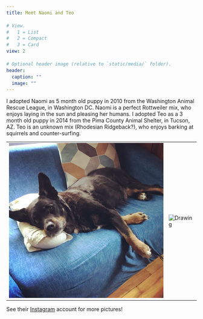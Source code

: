```yaml
---
title: Meet Naomi and Teo

# View.
#   1 = List
#   2 = Compact
#   3 = Card
view: 2

# Optional header image (relative to `static/media/` folder).
header:
  caption: ""
  image: ""
---
```


I adopted Naomi as 5 month old puppy in 2010 from the Washington Animal Rescue League, in Washington DC. 
Naomi is a perfect Rottweiler mix, who enjoys laying in the sun and pleasing her humans. 
I adopted Teo as a 3 month old puppy in 2014 from the Pima County Animal Shelter, in Tucson, AZ. 
Teo is an unknown mix (Rhodesian Ridgeback?), who enjoys barking at squirrels and counter-surfing.

<table><tr>
<td> <img src="pics/naomi1.jpg" alt="Drawing" style="width: 530px;"/> </td>
<td> <img src="pics/teo4.jpg" alt="Drawing" style="width: 400px;"/> </td>
</tr></table>

See their [Instagram](https://www.instagram.com/teomi2020/) account for more pictures!

